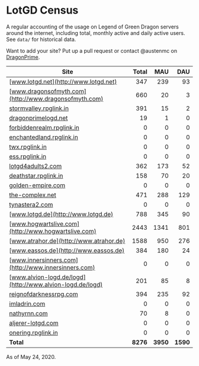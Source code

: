 # LotGD Census
A regular accounting of the usage on Legend of Green Dragon servers around the internet, including total, monthly active and daily active users. See `data/` for historical data.

Want to add your site? Put up a pull request or contact @austenmc on [DragonPrime](http://dragonprime.net).


Site | Total | MAU | DAU
--- | ---:| ---:| ---:
[www.lotgd.net](http://www.lotgd.net)|347|239|93
[www.dragonsofmyth.com](http://www.dragonsofmyth.com)|660|20|3
[stormvalley.rpglink.in](http://stormvalley.rpglink.in)|391|15|2
[dragonprimelogd.net](http://dragonprimelogd.net)|19|1|0
[forbiddenrealm.rpglink.in](http://forbiddenrealm.rpglink.in)|0|0|0
[enchantedland.rpglink.in](http://enchantedland.rpglink.in)|0|0|0
[twx.rpglink.in](http://twx.rpglink.in)|0|0|0
[ess.rpglink.in](http://ess.rpglink.in)|0|0|0
[lotgd4adults2.com](http://lotgd4adults2.com)|362|173|52
[deathstar.rpglink.in](http://deathstar.rpglink.in)|158|70|20
[golden-empire.com](http://golden-empire.com)|0|0|0
[the-complex.net](http://the-complex.net)|471|288|129
[tynastera2.com](http://tynastera2.com)|0|0|0
[www.lotgd.de](http://www.lotgd.de)|788|345|90
[www.hogwartslive.com](http://www.hogwartslive.com)|2443|1341|801
[www.atrahor.de](http://www.atrahor.de)|1588|950|276
[www.eassos.de](http://www.eassos.de)|384|180|24
[www.innersinners.com](http://www.innersinners.com)|0|0|0
[www.alvion-logd.de/logd](http://www.alvion-logd.de/logd)|201|85|8
[reignofdarknessrpg.com](http://reignofdarknessrpg.com)|394|235|92
[imladrin.com](http://imladrin.com)|0|0|0
[nathyrnn.com](http://nathyrnn.com)|70|8|0
[aljerer-lotgd.com](http://aljerer-lotgd.com)|0|0|0
[onering.rpglink.in](http://onering.rpglink.in)|0|0|0
**Total**|**8276**|**3950**|**1590**

As of May 24, 2020.
